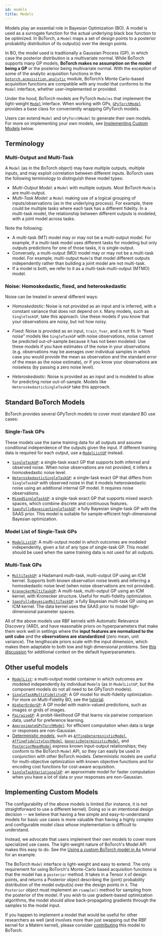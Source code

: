 ```yaml
---
id: models
title: Models
---
```


Models play an essential role in Bayesian Optimization (BO). A model is used as
a surrogate function for the actual underlying black box function to be
optimized. In BoTorch, a `Model` maps a set of design points to a posterior
probability distribution of its output(s) over the design points.

In BO, the model used is traditionally a Gaussian Process (GP), in which case
the posterior distribution is a multivariate normal. While BoTorch supports many
GP models, **BoTorch makes no assumption on the model being a GP** or the
posterior being multivariate normal. With the exception of some of the analytic
acquisition functions in the
[`botorch.acquisition.analytic`](../api/acquisition.html#analytic-acquisition-function-api)
module, BoTorch’s Monte Carlo-based acquisition functions are compatible with
any model that conforms to the `Model` interface, whether user-implemented or
provided.

Under the hood, BoTorch models are PyTorch `Modules` that implement the
light-weight [`Model`](../api/models.html#model-apis) interface. When working
with GPs,
[`GPyTorchModel`](../api/models.html#module-botorch.models.gp_regression)
provides a base class for conveniently wrapping GPyTorch models.

Users can extend `Model` and `GPyTorchModel` to generate their own models. For
more on implementing your own models, see
[Implementing Custom Models](#implementing-custom-models) below.

## Terminology

### Multi-Output and Multi-Task

A `Model` (as in the BoTorch object) may have multiple outputs, multiple inputs,
and may exploit correlation between different inputs. BoTorch uses the following
terminology to distinguish these model types:

- _Multi-Output Model_: a `Model` with multiple outputs. Most BoTorch `Model`s
  are multi-output.
- _Multi-Task Model_: a `Model` making use of a logical grouping of
  inputs/observations (as in the underlying process). For example, there could
  be multiple tasks where each task has a different fidelity. In a multi-task
  model, the relationship between different outputs is modeled, with a joint
  model across tasks.

Note the following:

- A multi-task (MT) model may or may not be a multi-output model. For example,
  if a multi-task model uses different tasks for modeling but only outputs
  predictions for one of those tasks, it is single-output.
- Conversely, a multi-output (MO) model may or may not be a multi-task model.
  For example, multi-output `Model`s that model different outputs independently
  rather than building a joint model are not multi-task.
- If a model is both, we refer to it as a multi-task-multi-output (MTMO) model.

### Noise: Homoskedastic, fixed, and heteroskedastic

Noise can be treated in several different ways:

- _Homoskedastic_: Noise is not provided as an input and is inferred, with a
  constant variance that does not depend on `X`. Many models, such as
  `SingleTaskGP`, take this approach. Use these models if you know that your
  observations are noisy, but not how noisy.

- _Fixed_: Noise is provided as an input, `train_Yvar`, and is not fit. In
  “fixed noise” models like `SingleTaskGP` with noise observations, noise cannot
  be predicted out-of-sample because it has not been modeled. Use these models
  if you have estimates of the noise in your observations (e.g. observations may
  be averages over individual samples in which case you would provide the mean
  as observation and the standard error of the mean as the noise estimate), or
  if you know your observations are noiseless (by passing a zero noise level).

- _Heteroskedastic_: Noise is provided as an input and is modeled to allow for
  predicting noise out-of-sample. Models like `HeteroskedasticSingleTaskGP` take
  this approach.

## Standard BoTorch Models

BoTorch provides several GPyTorch models to cover most standard BO use cases:

### Single-Task GPs

These models use the same training data for all outputs and assume conditional
independence of the outputs given the input. If different training data is
required for each output, use a
[`ModelListGP`](../api/models.html#module-botorch.models.model_list_gp_regression)
instead.

- [`SingleTaskGP`](../api/models.html#botorch.models.gp_regression.SingleTaskGP):
  a single-task exact GP that supports both inferred and observed noise. When
  noise observations are not provided, it infers a homoskedastic noise level.
- [`HeteroskedasticSingleTaskGP`](../api/models.html#botorch.models.gp_regression.HeteroskedasticSingleTaskGP):
  a single-task exact GP that differs from `SingleTaskGP` with observed noise in
  that it models heteroskedastic noise using an additional internal GP model. It
  requires noise observations.
- [`MixedSingleTaskGP`](../api/models.html#botorch.models.gp_regression_mixed.MixedSingleTaskGP):
  a single-task exact GP that supports mixed search spaces, which combine
  discrete and continuous features.
- [`SaasFullyBayesianSingleTaskGP`](../api/models.html#botorch.models.fully_bayesian.SaasFullyBayesianSingleTaskGP):
  a fully Bayesian single-task GP with the SAAS prior. This model is suitable
  for sample-efficient high-dimensional Bayesian optimization.

### Model List of Single-Task GPs

- [`ModelListGP`](../api/models.html#module-botorch.models.model_list_gp_regression):
  A multi-output model in which outcomes are modeled independently, given a list
  of any type of single-task GP. This model should be used when the same
  training data is not used for all outputs.

### Multi-Task GPs

- [`MultiTaskGP`](../api/models.html#module-botorch.models.multitask): a
  Hadamard multi-task, multi-output GP using an ICM kernel. Supports both known
  observation noise levels and inferring a homoskedastic noise level (when noise
  observations are not provided).
- [`KroneckerMultiTaskGP`](../api/models.html#botorch.models.multitask.KroneckerMultiTaskGP):
  A multi-task, multi-output GP using an ICM kernel, with Kronecker structure.
  Useful for multi-fidelity optimization.
- [`SaasFullyBayesianMultiTaskGP`](../api/models.html#saasfullybayesianmultitaskgp):
  a fully Bayesian multi-task GP using an ICM kernel. The data kernel uses the
  SAAS prior to model high-dimensional parameter spaces.

All of the above models use RBF kernels with Automatic Relevance Discovery
(ARD), and have reasonable priors on hyperparameters that make them work well in
settings where the **input features are normalized to the unit cube** and the
**observations are standardized** (zero mean, unit variance). The lengthscale
priors scale with the input dimension, which makes them adaptable to both low
and high dimensional problems. See
[this discussion](https://github.com/pytorch/botorch/discussions/2451) for
additional context on the default hyperparameters.

## Other useful models

- [`ModelList`](../api/models.html#botorch.models.model.ModelList): a
  multi-output model container in which outcomes are modeled independently by
  individual `Model`s (as in `ModelListGP`, but the component models do not all
  need to be GPyTorch models).
- [`SingleTaskMultiFidelityGP`](../api/models.html#botorch.models.gp_regression_fidelity.SingleTaskMultiFidelityGP):
  A GP model for multi-fidelity optimization. For more on Multi-Fidelity BO, see
  the [tutorial](../tutorials/discrete_multi_fidelity_bo).
- [`HigherOrderGP`](../api/models.html#botorch.models.higher_order_gp.HigherOrderGP):
  A GP model with matrix-valued predictions, such as images or grids of images.
- [`PairwiseGP`](../api/models.html#module-botorch.models.pairwise_gp): A
  probit-likelihood GP that learns via pairwise comparison data, useful for
  preference learning.
- [`ApproximateGPyTorchModel`](../api/models.html#botorch.models.approximate_gp.ApproximateGPyTorchModel):
  for efficient computation when data is large or responses are non-Gaussian.
- [Deterministic models](../api/models.html#module-botorch.models.deterministic),
  such as
  [`AffineDeterministicModel`](../api/models.html#botorch.models.deterministic.AffineDeterministicModel),
  [`AffineFidelityCostModel`](../api/models.html#botorch.models.cost.AffineFidelityCostModel),
  [`GenericDeterministicModel`](../api/models.html#botorch.models.deterministic.GenericDeterministicModel),
  and
  [`PosteriorMeanModel`](../api/models.html#botorch.models.deterministic.PosteriorMeanModel)
  express known input-output relationships; they conform to the BoTorch `Model`
  API, so they can easily be used in conjunction with other BoTorch models.
  Deterministic models are useful for multi-objective optimization with known
  objective functions and for encoding cost functions for cost-aware
  acquisition.
- [`SingleTaskVariationalGP`](../api/models.html#botorch.models.approximate_gp.SingleTaskVariationalGP):
  an approximate model for faster computation when you have a lot of data or
  your responses are non-Gaussian.

## Implementing Custom Models

The configurability of the above models is limited (for instance, it is not
straightforward to use a different kernel). Doing so is an intentional design
decision -- we believe that having a few simple and easy-to-understand models
for basic use cases is more valuable than having a highly complex and
configurable model class whose implementation is difficult to understand.

Instead, we advocate that users implement their own models to cover more
specialized use cases. The light-weight nature of BoTorch's Model API makes this
easy to do. See the
[Using a custom BoTorch model in Ax](../tutorials/custom_botorch_model_in_ax)
tutorial for an example.

The BoTorch `Model` interface is light-weight and easy to extend. The only
requirement for using BoTorch's Monte-Carlo based acquisition functions is that
the model has a `posterior` method. It takes in a Tensor `X` of design points,
and returns a Posterior object describing the (joint) probability distribution
of the model output(s) over the design points in `X`. The `Posterior` object
must implement an `rsample()` method for sampling from the posterior of the
model. If you wish to use gradient-based optimization algorithms, the model
should allow back-propagating gradients through the samples to the model input.

If you happen to implement a model that would be useful for other researchers as
well (and involves more than just swapping out the RBF kernel for a Matérn
kernel), please consider [contributing](getting_started#contributing) this model
to BoTorch.
